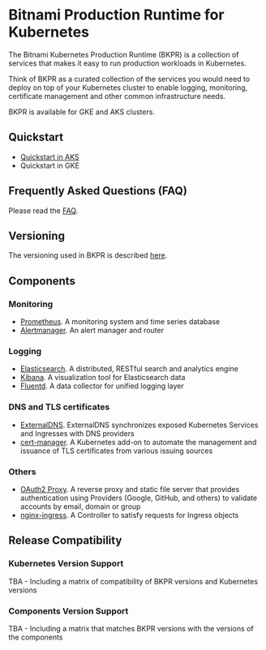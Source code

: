 # Bitnami Production Runtime for Kubernetes

The Bitnami Kubernetes Production Runtime (BKPR) is a collection of services that makes it easy to run production workloads in Kubernetes.

Think of BKPR as a curated collection of the services you would need to deploy on top of your Kubernetes cluster to enable logging, monitoring, certificate management and other common infrastructure needs.

BKPR is available for GKE and AKS clusters.

## Quickstart

* [Quickstart in AKS](docs/quickstart-aks.md)
* Quickstart in GKE

## Frequently Asked Questions (FAQ)

Please read the [FAQ](docs/FAQ.md).

## Versioning

The versioning used in BKPR is described [here](docs/versioning.md).

## Components

### Monitoring
* [Prometheus](https://prometheus.io/). A monitoring system and time series database
* [Alertmanager](https://prometheus.io/docs/alerting/alertmanager/). An alert manager and router
### Logging
* [Elasticsearch](https://www.elastic.co/products/elasticsearch). A distributed, RESTful search and analytics engine
* [Kibana](https://www.elastic.co/products/kibana). A visualization tool for Elasticsearch data
* [Fluentd](https://www.fluentd.org/). A data collector for unified logging layer
### DNS and TLS certificates
* [ExternalDNS](https://github.com/kubernetes-incubator/external-dns). ExternalDNS synchronizes exposed Kubernetes Services and Ingresses with DNS providers
* [cert-manager](https://github.com/jetstack/cert-manager). A Kubernetes add-on to automate the management and issuance of TLS certificates from various issuing sources
### Others
* [OAuth2 Proxy](https://github.com/bitnami/bitnami-docker-oauth2-proxy). A reverse proxy and static file server that provides authentication using Providers (Google, GitHub, and others) to validate accounts by email, domain or group
* [nginx-ingress](https://github.com/kubernetes/ingress-nginx). A Controller to satisfy requests for Ingress objects

## Release Compatibility

### Kubernetes Version Support

TBA - Including a matrix of compatibility of BKPR versions and Kubernetes versions

### Components Version Support

TBA - Including a matrix that matches BKPR versions with the versions of the components
